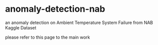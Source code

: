 # anomaly-detection-nab
an anomaly detection on Ambient Temperature System Failure from NAB Kaggle Dataset

please refer to this page to the main work
